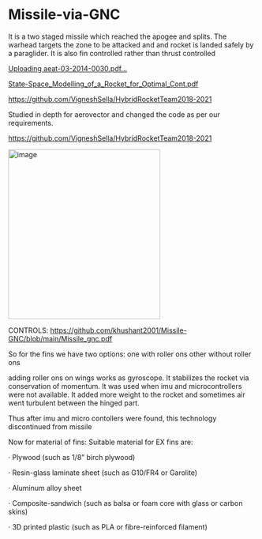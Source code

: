 # Missile-via-GNC
It is a two staged missile which reached the apogee and splits. The warhead targets the zone to be attacked and and rocket is landed safely by a paraglider. It is also fin controlled rather than thrust controlled

[Uploading aeat-03-2014-0030.pdf…]()


[State-Space_Modelling_of_a_Rocket_for_Optimal_Cont.pdf](https://github.com/user-attachments/files/22643088/State-Space_Modelling_of_a_Rocket_for_Optimal_Cont.pdf)


https://github.com/VigneshSella/HybridRocketTeam2018-2021


Studied in depth for aerovector and changed the code as per our requirements.

https://github.com/VigneshSella/HybridRocketTeam2018-2021


<img width="308" height="344" alt="image" src="https://github.com/user-attachments/assets/913ca017-c371-41dc-9a3b-693f7f24a143" />


CONTROLS: https://github.com/khushant2001/Missile-GNC/blob/main/Missile_gnc.pdf


So for the fins we have two options:
one with roller ons other without roller ons


adding roller ons on wings works as gyroscope. It stabilizes the rocket via conservation of momentum. It was used when imu and microcontrollers were not available. It added more weight to the rocket and sometimes air went turbulent between the hinged part.

Thus after imu and micro contollers were found, this technology discontinued from missile


Now for material of fins:
Suitable material for EX fins are:

·       Plywood (such as 1/8” birch plywood)

·       Resin-glass laminate sheet (such as G10/FR4 or Garolite)

·       Aluminum alloy sheet

·       Composite-sandwich (such as balsa or foam core with glass or carbon skins)

·       3D printed plastic (such as PLA or fibre-reinforced filament)



